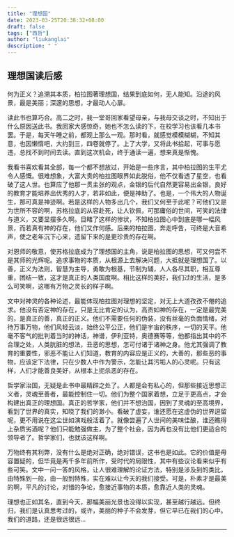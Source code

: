 ```yaml
---
title: "理想国"
date: 2023-03-25T20:38:32+08:00
draft: false
tags: ["西哲"]
author: "liukanglai"
description: " "
---
```


## 理想国读后感

何为正义？追溯其本质，柏拉图著理想国，结果到底如何，无人能知。沿途的风景，最是美丽；深邃的思想，才最动人心扉。

读此书也算巧合。高二之时，我一堂哥回家看望母亲，与我母交谈之时，不知出于什么原因送此书。我回家大感惊奇，她也不怎么读的下，在校学习也该看几本书罢。于是，每天午睡之前，都观上那么一观。那时看，就感觉模模糊糊，不知其意，也因懒惰吧，大约到三，四卷就停了。上了大学，又将此书拾起，可事与愿违，总找不到时间去读。直到这次机会，终于通读一遍，想来真是惭愧。

我看书喜欢看其全部，每一个都不想放过，开始是一些序言，其中柏拉图的生平尤令人感慨。很难想象，大富大贵的柏拉图眼界如此脱俗，他不仅看透了星空，也看破了这人世。也算应了他那一贯主张的观点，金银的后代自然更容易出金银，良好的教育才能培养出优秀的人才，若非如此，便是神助了。也是，一个伟大的人物诞生，那可真是神迹啊。若是这样的人物多出几个，我们又何至于此呢？可他们又是为世所不容的啊，苏格拉底的从容赴死，让人钦佩，可那庸俗的世间，可笑的法律与道义，又要显摆多久啊。目睹了这样的惨状，不知柏拉图心中到底是哪一幅风景，而若真有神的存在，他们又作何感。后来的柏拉图，奔走呼告，可终是大音希声，使之老年沉下心来，遗留下来的是更珍贵的存在啊。

对恩师的敬意，使苏格拉底成为了理想国的主角，说是柏拉图的思想，可又何尝不是其师的光辉呢。追求事物的本质，从根源上去解决问题，大抵就是理想国了。以善，正义为法则，智慧为主导，勇敢为根基，节制为辅，人人各尽其职，相互尊重，团结一致，这才是真正的人类国度啊。相比这样的美好，我们过的生活，是多么可笑啊，这哪有万物之灵长的样子啊。

文中对神灵的各种论述，最能体现柏拉图对理想的坚定，对无上大道孜孜不倦的追求。他没有否定神的存在，只是无比肯定的认为，高贵如神的存在，一定是最完美的，是真正的善，真正的正义。他们不需要任何的伪装，没有丝毫的负面情绪，对待万事万物，他们风轻云淡，始终公平公正，他们是宇宙的秩序，一切的天平。他毫不客气的批判着当时的神话，神谱，伊利亚特，奥德赛等等，他都指出其中的不合理之处，人类肮脏的想法，丑恶的思想，怎可付诸于诸神之身。他尤其强调了教育的重要性，邪恶不能让人们知道，教育的内容应是正义的，大善的，那些恶的事物，应该定下法律，只在少数人中作为警示，怎能让其污垢人的心灵呢。只有这样，人们才能善良美好，从根本上扼杀恶的存在。

哲学家治国，无疑是此书中最精辟之处了。人都是会有私心的，但那些接近思想正义者，灵魂至善者，最能控制住一切。他们为整个国家着想，立足于更高点，才会构建出真正的理想国。真正的哲学家，他们并不想治国，因到了灵魂的至高境界，看到了世界的真实，知晓了我们的渺小。看破了虚妄，谁还愿在这虚伪的世界逗留呢，更不用说在这尘世如演戏般活着了。就像尝遍了人世间的美味佳酿，谁还瞧得上杂质劣酒呢？他们只能勉强做主，为了整个社会，因为再也没有比他们更适合的领导者了。哲学家们，也就该这样啊。

万物终有其利弊，没有什么是绝对正确，绝对错误，这书也是如此。它的价值是毋容置疑的，但毕竟是两千多年前所作，受时代的局限性，其中有些议论看来似乎有些可笑。文中一问一答的风格，让人很难理解的论证方法，特别是涉及到的类比，由特殊到一般，由一般到特殊，实在难以让今天的我们接受。可是，朴素才是最美的啊，平凡的讨论，对错的争论，愈接近事物的本质，愈靠近人类的灵魂。

理想也正如其名，直到今天，那幅美丽光景也没得以实现，甚至越行越远。但终归，我们是认真思考过的，或许，美丽的种子不会发芽，但它早已在我们的心中。我们的道路，还是很远很远...

---
